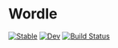 # Wordle

[![Stable](https://img.shields.io/badge/docs-stable-blue.svg)](https://reallyasi9.github.io/Wordle.jl/stable/)
[![Dev](https://img.shields.io/badge/docs-dev-blue.svg)](https://reallyasi9.github.io/Wordle.jl/dev/)
[![Build Status](https://github.com/reallyasi9/Wordle.jl/actions/workflows/CI.yml/badge.svg?branch=main)](https://github.com/reallyasi9/Wordle.jl/actions/workflows/CI.yml?query=branch%3Amain)
